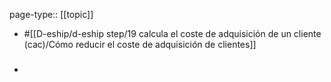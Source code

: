 page-type:: [[topic]]

- #[[D-eship/d-eship step/19 calcula el coste de adquisición de un cliente (cac)/Cómo reducir el coste de adquisición de clientes]]

- ### 



